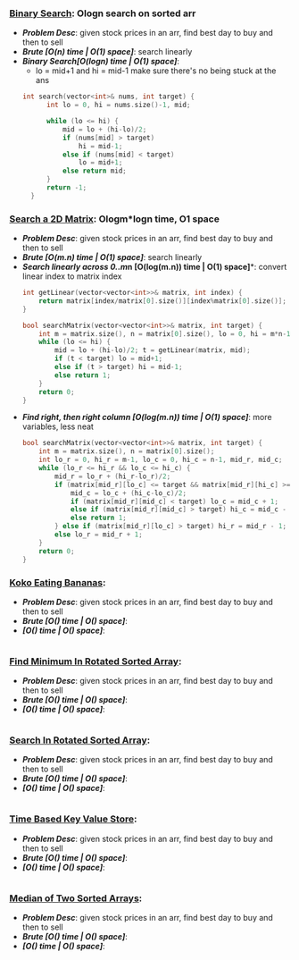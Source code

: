 ### [**Binary Search**](https://leetcode.com/problems/binary-search/): Ologn search on sorted arr
- ***Problem Desc***: given stock prices in an arr, find best day to buy and then to sell
- ***Brute [O(n) time | O(1) space]***: search linearly
- ***Binary Search[O(logn) time | O(1) space]***:
  - lo = mid+1 and hi = mid-1 make sure there's no being stuck at the ans
  ```cpp
  int search(vector<int>& nums, int target) {
        int lo = 0, hi = nums.size()-1, mid;

        while (lo <= hi) {
            mid = lo + (hi-lo)/2;
            if (nums[mid] > target)
                hi = mid-1;
            else if (nums[mid] < target)
                lo = mid+1;
            else return mid;
        }
        return -1;
    }
  ```

### [**Search a 2D Matrix**](https://leetcode.com/problems/search-a-2d-matrix/): Ologm*logn time, O1 space
- ***Problem Desc***: given stock prices in an arr, find best day to buy and then to sell
- ***Brute [O(m.n) time | O(1) space]***: search linearly
- ***Search linearly across 0..m*n [O(log(m.n)) time | O(1) space]***: convert linear index to matrix index
  ```cpp
  int getLinear(vector<vector<int>>& matrix, int index) {
      return matrix[index/matrix[0].size()][index%matrix[0].size()];
  }

  bool searchMatrix(vector<vector<int>>& matrix, int target) {
      int m = matrix.size(), n = matrix[0].size(), lo = 0, hi = m*n-1, mid, t;
      while (lo <= hi) {
          mid = lo + (hi-lo)/2; t = getLinear(matrix, mid);
          if (t < target) lo = mid+1;
          else if (t > target) hi = mid-1;
          else return 1;
      }
      return 0;
  }
  ```
- ***Find right, then right column [O(log(m.n)) time | O(1) space]***: more variables, less neat
  ```cpp
  bool searchMatrix(vector<vector<int>>& matrix, int target) {
      int m = matrix.size(), n = matrix[0].size();
      int lo_r = 0, hi_r = m-1, lo_c = 0, hi_c = n-1, mid_r, mid_c;
      while (lo_r <= hi_r && lo_c <= hi_c) {
          mid_r = lo_r + (hi_r-lo_r)/2;
          if (matrix[mid_r][lo_c] <= target && matrix[mid_r][hi_c] >= target) {
              mid_c = lo_c + (hi_c-lo_c)/2;
              if (matrix[mid_r][mid_c] < target) lo_c = mid_c + 1;
              else if (matrix[mid_r][mid_c] > target) hi_c = mid_c - 1;
              else return 1;
          } else if (matrix[mid_r][lo_c] > target) hi_r = mid_r - 1;
          else lo_r = mid_r + 1;
      }
      return 0;
  }
  ```

### [**Koko Eating Bananas**](https://leetcode.com/problems/koko-eating-bananas/):
- ***Problem Desc***: given stock prices in an arr, find best day to buy and then to sell
- ***Brute [O() time | O() space]***:
- ***[O() time | O() space]***:
  ```cpp
  ```

### [**Find Minimum In Rotated Sorted Array**](https://leetcode.com/problems/find-minimum-in-rotated-sorted-array/):
- ***Problem Desc***: given stock prices in an arr, find best day to buy and then to sell
- ***Brute [O() time | O() space]***:
- ***[O() time | O() space]***:
  ```cpp
  ```

### [**Search In Rotated Sorted Array**](https://leetcode.com/problems/search-in-rotated-sorted-array/):
- ***Problem Desc***: given stock prices in an arr, find best day to buy and then to sell
- ***Brute [O() time | O() space]***:
- ***[O() time | O() space]***:
  ```cpp
  ```

### [**Time Based Key Value Store**](https://leetcode.com/problems/time-based-key-value-store/):
- ***Problem Desc***: given stock prices in an arr, find best day to buy and then to sell
- ***Brute [O() time | O() space]***:
- ***[O() time | O() space]***:
  ```cpp
  ```

### [Median of Two Sorted Arrays](https://leetcode.com/problems/median-of-two-sorted-arrays/):
- ***Problem Desc***: given stock prices in an arr, find best day to buy and then to sell
- ***Brute [O() time | O() space]***:
- ***[O() time | O() space]***:
  ```cpp
  ```

